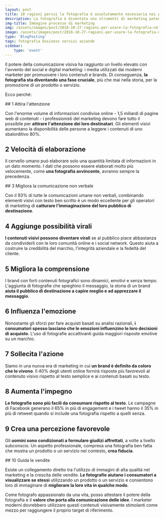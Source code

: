 ```yaml
---
layout: post
title: 10 ragioni percui la fotografia è assolutamente necessaria nei processi di marketing moderni
description: La fotografia è diventato uno strumenti di marketing potente ai giorni nostri e le piccole e medie imprese non possono più sottovalutare questo fatto, ti descrivo 10 ragioni percui non puoi non prenderla in considerazione
img-title: Immagine processo di marketing
img: /assets/images/post/2018-10-27-ragioni-per-usare-la-fotografia-nel-marketing/foto-marketing.jpg
image: /assets/images/post/2018-10-27-ragioni-per-usare-la-fotografia-nel-marketing/foto-marketing.jpg
type: 'BlogPosting'
tags: fotografia business servizi aziende
sidebar: 
    type: 'event'
---
```


Il potere della comunicazione visiva ha raggiunto un livello elevato con l'avvento del social e digital marketing: i media utilizzati dai moderni marketer per promuovere i loro contenuti e brands. Di conseguenza, **la fotografia sta diventando una fase cruciale**, più che mai nella storia, per la promozione di un prodotto o servizio.

Ecco perché:

## 1 Attira l'attenzione 

Con l'enorme volume di informazioni condivise online - 1,5 miliardi di pagine web di contenuti - i professionisti del marketing devono fare tutto il possibile per **attirare l'attenzione dei loro destinatari**. Gli elementi visivi aumentano la disponibilità delle persone a leggere i contenuti di uno sbalorditivo 80%.

## 2 Velocità di elaborazione

Il cervello umano può elaborare solo una quantità limitata di informazioni in un dato momento. I dati che possono essere elaborati molto più velocemente, come **una fotografia avvincente**, avranno sempre la precedenza.

## 3 Migliora la comunicazione non verbale

Con il 93% di tutte le comunicazioni umane non verbali, combinando elementi visivi con testo ben scritto è un modo eccellente per gli operatori di marketing di **catturare l'immaginazione del loro pubblico di destinazione**.

## 4 Aggiunge possibilità virali

**I contenuti visivi possono diventare virali** se al pubblico piace abbastanza da condividerli con le loro comunità online e i social network. Questo aiuta a costruire la credibilità del marchio, l'integrità aziendale e la fedeltà del cliente.

## 5 Migliora la comprensione

I brand con forti contenuti fotografici sono dinamici, emotivi e senza tempo. L'aggiunta di fotografie che spieghino il messaggio, la storia di un brand **aiuta il pubblico di destinazione a capire meglio e ad apprezzare il messaggio**.

## 6 Influenza l'emozione

Nonostante gli sforzi per fare acquisti basati su analisi razionali, **i consumatori spesso lasciano che le emozioni influenzino le loro decisioni di acquisto**. L'uso di fotografie accattivanti guida maggiori risposte emotive su un marchio.

## 7 Sollecita l'azione 

Siamo in una nuova era di marketing in cui **un brand è definito da coloro che lo vivono**. Il 40% degli utenti online fornirà risposte più favorevoli al contenuto visivo rispetto al testo semplice e ai contenuti basati su testo.

## 8 Aumenta l'impegno 

**Le fotografie sono più facili da consumare rispetto al testo**. Le campagne di Facebook generano il 65% in più di engagement e i tweet hanno il 35% in più di retweet quando si include una fotografia rispetto a quelli senza.

## 9 Crea una percezione favorevole

Gli **uomini sono condizionati a formulare giudizi affrettati**, a volte a livello subconscio. Un aspetto professionale, compresa una fotografia ben fatta che mostra un prodotto o un servizio nel contesto, **crea fiducia**.

## 10 Guida le vendite 

Esiste un collegamento diretto tra l'utilizzo di immagini di alta qualità nel marketing e la crescita delle vendite. **Le fotografie aiutano i consumatori a visualizzare se stessi** utilizzando un prodotto o un servizio e consentono loro di immaginare di **migliorare la loro vita in qualche modo**.

Come fotografo appassionato da una vita, posso attestare il potere della fotografia e il **valore che porta alla comunicazione delle idee**. I marketer moderni dovrebbero utilizzare questi contenuti visivamente stimolanti come mezzo per raggiungere il proprio target di riferimento.

